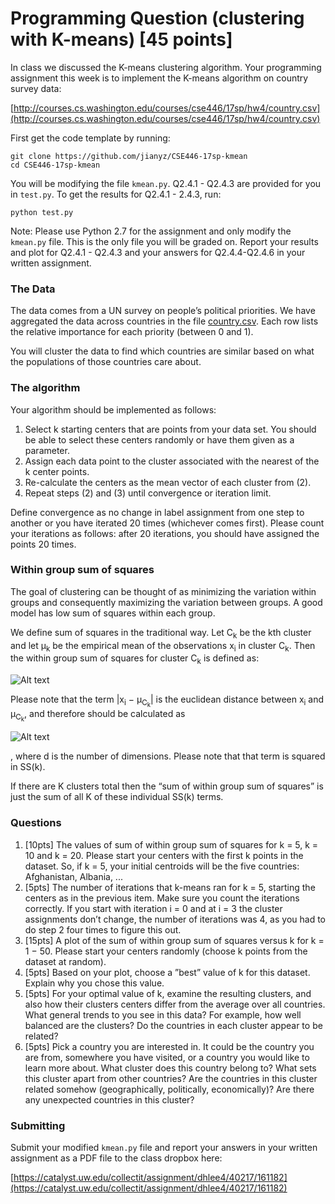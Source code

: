 # Programming Question (clustering with K-means) [45 points] #
In class we discussed the K-means clustering algorithm. Your programming assignment this week is to implement the K-means algorithm on country survey data:

[http://courses.cs.washington.edu/courses/cse446/17sp/hw4/country.csv](http://courses.cs.washington.edu/courses/cse446/17sp/hw4/country.csv)

First get the code template by running:
    
    git clone https://github.com/jianyz/CSE446-17sp-kmean
    cd CSE446-17sp-kmean

You will be modifying the file `kmean.py`. Q2.4.1 - Q2.4.3 are provided for you in `test.py`. To get the results for Q2.4.1 - 2.4.3, run:

    python test.py


Note: Please use Python 2.7 for the assignment and only modify the `kmean.py` file. This is the only file you will be graded on. Report your results and plot for Q2.4.1 - Q2.4.3 and your answers for Q2.4.4-Q2.4.6 in your written assignment.

### The Data ###
The data comes from a UN survey on people’s political priorities. We have aggregated the data across countries in the file [country.csv](http://courses.cs.washington.edu/courses/cse446/17sp/hw4/country.csv). Each row lists the relative importance for each priority (between 0 and 1). 

You will cluster the data to find which countries are similar based on what the populations of those countries care about.

### The algorithm ###
Your algorithm should be implemented as follows:
1. Select k starting centers that are points from your data set. You should be able to select these centers randomly or have them given as a parameter.
2. Assign each data point to the cluster associated with the nearest of the k center points.
3. Re-calculate the centers as the mean vector of each cluster from (2).
4. Repeat steps (2) and (3) until convergence or iteration limit.

Define convergence as no change in label assignment from one step to another or you have iterated 20 times (whichever comes first). Please count your iterations as follows: after 20 iterations, you should have assigned the points 20 times.

###  Within group sum of squares ###
The goal of clustering can be thought of as minimizing the variation within groups and consequently maximizing the variation between groups. A good model has low sum of squares within each group.

We define sum of squares in the traditional way. Let C<sub>k</sub> be the kth cluster and let µ<sub>k</sub> be the empirical mean of the observations x<sub>i</sub> in cluster C<sub>k</sub>. Then the within group sum of squares for cluster C<sub>k</sub> is defined as:

![Alt text](/../master/readme_img/ss.PNG?raw=true "Optional Title")

Please note that the term |x<sub>i</sub> − µ<sub>C<sub>k</sub></sub>| is the euclidean distance between x<sub>i</sub> and µ<sub>C<sub>k</sub></sub>, and therefore should be calculated as 

![Alt text](/../master/readme_img/dist.png?raw=true "Optional Title")

, where d is the number of dimensions. Please note that that term is squared in SS(k).

If there are K clusters total then the “sum of within group sum of squares” is just the sum of all K of these individual SS(k) terms.

### Questions ###
1. [10pts] The values of sum of within group sum of squares for k = 5, k = 10 and k = 20. Please start your centers with the first k points in the dataset. So, if k = 5, your initial centroids will be the five countries: Afghanistan, Albania, ...
2. [5pts] The number of iterations that k-means ran for k = 5, starting the centers as in the previous item. Make sure you count the iterations correctly. If you start with iteration i = 0 and at i = 3 the cluster assignments don’t change, the number of iterations was 4, as you had to do step 2 four times to figure this out.
3. [15pts] A plot of the sum of within group sum of squares versus k for k = 1 − 50. Please start your centers randomly (choose k points from the dataset at random).
4. [5pts] Based on your plot, choose a ”best” value of k for this dataset. Explain why you chose this value.
5. [5pts] For your optimal value of k, examine the resulting clusters, and also how their clusters centers differ from the average over all countries. What general trends to you see in this data? For example, how well balanced are the clusters? Do the countries in each cluster appear to be related?
6. [5pts] Pick a country you are interested in. It could be the country you are from, somewhere you have visited, or a country you would like to learn more about. What cluster does this country belong to? What sets this cluster apart from other countries? Are the countries in this cluster related somehow (geographically, politically, economically)? Are there any unexpected countries in this cluster?

### Submitting ###

Submit your modified `kmean.py` file and report your answers in your written assignment as a PDF file to the class dropbox here:

[https://catalyst.uw.edu/collectit/assignment/dhlee4/40217/161182](https://catalyst.uw.edu/collectit/assignment/dhlee4/40217/161182)
